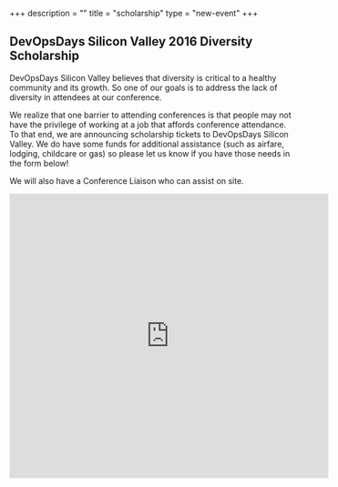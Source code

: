 +++
description = ""
title = "scholarship"
type = "new-event"
+++
<h2> DevOpsDays Silicon Valley 2016 Diversity Scholarship </h2>

<p>
DevOpsDays Silicon Valley believes that diversity is critical to a healthy community and its growth. So one of our goals is to address the lack of diversity in attendees at our conference.
</p>
<p>
We realize that one barrier to attending conferences is that people may not have the privilege of working at a job that affords conference attendance. To that end, we are announcing scholarship tickets to DevOpsDays Silicon Valley. We do have some funds for additional assistance (such as airfare, lodging, childcare or gas) so please let us know if you have those needs in the form below!
</p>

<p>We will also have a Conference Liaison who can assist on site. </p>

<p>
<iframe src="https://docs.google.com/forms/d/1Zqi4rUJHHXXylzmQjYSG-2RhHBS4fkID8x8rZCateoY/viewform?embedded=true" width="560" height="500" frameborder="0" marginheight="0" marginwidth="0">Loading...</iframe>
</p>